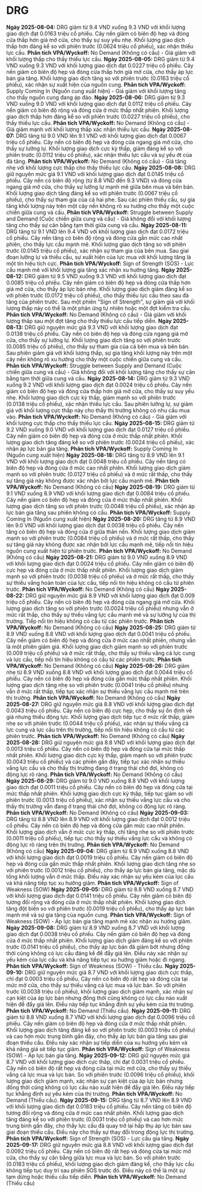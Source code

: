 # DRG

**Ngày 2025-08-04:** DRG giảm từ 9.4 VND xuống 9.3 VND với khối lượng giao dịch đạt 0.0163 triệu cổ phiếu. Cây nến giảm có biên độ hẹp và đóng cửa thấp hơn giá mở cửa, cho thấy sự suy yếu nhẹ. Khối lượng giao dịch thấp hơn đáng kể so với phiên trước (0.0624 triệu cổ phiếu), xác nhận thiếu lực cầu. **Phân tích VPA/Wyckoff:** No Demand (Không có cầu) - Giá giảm với khối lượng thấp cho thấy thiếu lực cầu.
**Ngày 2025-08-05:** DRG giảm từ 9.4 VND xuống 9.3 VND với khối lượng giao dịch đạt 0.0227 triệu cổ phiếu. Cây nến giảm có biên độ hẹp và đóng cửa thấp hơn giá mở cửa, cho thấy áp lực bán gia tăng. Khối lượng giao dịch tăng so với phiên trước (0.0163 triệu cổ phiếu), xác nhận sự xuất hiện của nguồn cung. **Phân tích VPA/Wyckoff:** Supply Coming In (Nguồn cung xuất hiện) - Giá giảm với khối lượng tăng cho thấy nguồn cung đang áp đảo.
**Ngày 2025-08-06:** DRG giảm từ 9.3 VND xuống 9.0 VND với khối lượng giao dịch đạt 0.0112 triệu cổ phiếu. Cây nến giảm có biên độ rộng và đóng cửa ở mức thấp nhất phiên. Khối lượng giao dịch thấp hơn đáng kể so với phiên trước (0.0227 triệu cổ phiếu), cho thấy thiếu lực cầu. **Phân tích VPA/Wyckoff:** No Demand (Không có cầu) - Giá giảm mạnh với khối lượng thấp xác nhận thiếu lực cầu.
**Ngày 2025-08-07:** DRG tăng từ 9.0 VND lên 9.1 VND với khối lượng giao dịch đạt 0.0067 triệu cổ phiếu. Cây nến có biên độ hẹp và đóng cửa ngang giá mở cửa, cho thấy sự lưỡng lự. Khối lượng giao dịch cực kỳ thấp, giảm đáng kể so với phiên trước (0.0112 triệu cổ phiếu), xác nhận thiếu lực cầu và sự yếu ớt của đà tăng. **Phân tích VPA/Wyckoff:** No Demand (Không có cầu) - Giá tăng nhẹ với khối lượng cực thấp cho thấy thiếu lực cầu.
**Ngày 2025-08-08:** DRG giữ nguyên mức giá 9.1 VND với khối lượng giao dịch đạt 0.0145 triệu cổ phiếu. Cây nến có biên độ rộng (từ 8.8 VND đến 9.3 VND) và đóng cửa ngang giá mở cửa, cho thấy sự lưỡng lự mạnh mẽ giữa bên mua và bên bán. Khối lượng giao dịch tăng đáng kể so với phiên trước (0.0067 triệu cổ phiếu), cho thấy sự tham gia của cả hai phe. Sau các phiên thiếu cầu, sự gia tăng khối lượng này trên một cây nến không rõ xu hướng cho thấy một cuộc chiến giữa cung và cầu. **Phân tích VPA/Wyckoff:** Struggle between Supply and Demand (Cuộc chiến giữa cung và cầu) - Giá không đổi với khối lượng tăng cho thấy sự cân bằng tạm thời giữa cung và cầu.
**Ngày 2025-08-11:** DRG tăng từ 9.1 VND lên 9.4 VND với khối lượng giao dịch đạt 0.0172 triệu cổ phiếu. Cây nến tăng có biên độ rộng và đóng cửa gần mức cao nhất phiên, cho thấy lực cầu mạnh mẽ. Khối lượng giao dịch tăng so với phiên trước (0.0145 triệu cổ phiếu), xác nhận sự tham gia của bên mua. Sau giai đoạn lưỡng lự và thiếu cầu, sự xuất hiện của lực mua với khối lượng tăng là một tín hiệu tích cực. **Phân tích VPA/Wyckoff:** Sign of Strength (SOS) - Lực cầu mạnh mẽ với khối lượng gia tăng xác nhận xu hướng tăng.
**Ngày 2025-08-12:** DRG giảm từ 9.5 VND xuống 9.3 VND với khối lượng giao dịch đạt 0.0085 triệu cổ phiếu. Cây nến giảm có biên độ hẹp và đóng cửa thấp hơn giá mở cửa, cho thấy áp lực bán nhẹ. Khối lượng giao dịch giảm đáng kể so với phiên trước (0.0172 triệu cổ phiếu), cho thấy thiếu lực cầu theo sau đà tăng của phiên trước. Sau một phiên "Sign of Strength", sự giảm giá với khối lượng thấp này có thể là một phản ứng tự nhiên hoặc một đợt kiểm tra cầu. **Phân tích VPA/Wyckoff:** No Demand (Không có cầu) - Giá giảm với khối lượng thấp sau một đợt tăng cho thấy thiếu lực cầu tiếp diễn.
**Ngày 2025-08-13:** DRG giữ nguyên mức giá 9.3 VND với khối lượng giao dịch đạt 0.0138 triệu cổ phiếu. Cây nến có biên độ hẹp và đóng cửa ngang giá mở cửa, cho thấy sự lưỡng lự. Khối lượng giao dịch tăng so với phiên trước (0.0085 triệu cổ phiếu), cho thấy sự tham gia của cả bên mua và bên bán. Sau phiên giảm giá với khối lượng thấp, sự gia tăng khối lượng này trên một cây nến không rõ xu hướng cho thấy một cuộc chiến giữa cung và cầu. **Phân tích VPA/Wyckoff:** Struggle between Supply and Demand (Cuộc chiến giữa cung và cầu) - Giá không đổi với khối lượng tăng cho thấy sự cân bằng tạm thời giữa cung và cầu.
**Ngày 2025-08-14:** DRG giảm từ 9.3 VND xuống 9.2 VND với khối lượng giao dịch đạt 0.0024 triệu cổ phiếu. Cây nến giảm có biên độ hẹp và đóng cửa thấp hơn giá mở cửa, cho thấy sự suy yếu nhẹ. Khối lượng giao dịch cực kỳ thấp, giảm mạnh so với phiên trước (0.0138 triệu cổ phiếu), xác nhận thiếu lực cầu. Sau phiên lưỡng lự, sự giảm giá với khối lượng cực thấp này cho thấy thị trường không có nhu cầu mua vào. **Phân tích VPA/Wyckoff:** No Demand (Không có cầu) - Giá giảm với khối lượng cực thấp cho thấy thiếu lực cầu.
**Ngày 2025-08-15:** DRG giảm từ 9.2 VND xuống 9.0 VND với khối lượng giao dịch đạt 0.0127 triệu cổ phiếu. Cây nến giảm có biên độ hẹp và đóng cửa ở mức thấp nhất phiên. Khối lượng giao dịch tăng đáng kể so với phiên trước (0.0024 triệu cổ phiếu), xác nhận áp lực bán gia tăng. **Phân tích VPA/Wyckoff:** Supply Coming In (Nguồn cung xuất hiện)
**Ngày 2025-08-18:** DRG tăng từ 8.9 VND lên 9.1 VND với khối lượng giao dịch đạt 0.0048 triệu cổ phiếu. Cây nến tăng có biên độ hẹp và đóng cửa ở mức cao nhất phiên. Khối lượng giao dịch giảm mạnh so với phiên trước (0.0127 triệu cổ phiếu) và ở mức rất thấp, cho thấy sự tăng giá này không được xác nhận bởi lực cầu mạnh mẽ. **Phân tích VPA/Wyckoff:** No Demand (Không có cầu)
**Ngày 2025-08-19:** DRG giảm từ 9.1 VND xuống 8.9 VND với khối lượng giao dịch đạt 0.0084 triệu cổ phiếu. Cây nến giảm có biên độ hẹp và đóng cửa ở mức thấp nhất phiên. Khối lượng giao dịch tăng so với phiên trước (0.0048 triệu cổ phiếu), xác nhận áp lực bán gia tăng sau phiên không có cầu. **Phân tích VPA/Wyckoff:** Supply Coming In (Nguồn cung xuất hiện)
**Ngày 2025-08-20:** DRG tăng từ 8.9 VND lên 9.0 VND với khối lượng giao dịch đạt 0.0038 triệu cổ phiếu. Cây nến tăng có biên độ hẹp và đóng cửa ở giữa thân nến. Khối lượng giao dịch giảm mạnh so với phiên trước (0.0084 triệu cổ phiếu) và ở mức rất thấp, cho thấy sự tăng giá này không được xác nhận bởi lực cầu mạnh mẽ, tiếp nối tín hiệu nguồn cung xuất hiện từ phiên trước. **Phân tích VPA/Wyckoff:** No Demand (Không có cầu)
**Ngày 2025-08-21:** DRG giảm từ 9.0 VND xuống 8.9 VND với khối lượng giao dịch đạt 0.0024 triệu cổ phiếu. Cây nến giảm có biên độ cực hẹp và đóng cửa ở mức thấp nhất phiên. Khối lượng giao dịch giảm mạnh so với phiên trước (0.0038 triệu cổ phiếu) và ở mức rất thấp, cho thấy sự thiếu vắng hoàn toàn của lực cầu, tiếp nối tín hiệu không có cầu từ phiên trước. **Phân tích VPA/Wyckoff:** No Demand (Không có cầu)
**Ngày 2025-08-22:** DRG giữ nguyên mức giá 8.9 VND với khối lượng giao dịch đạt 0.009 triệu cổ phiếu. Cây nến có biên độ hẹp và đóng cửa ngang giá mở cửa. Khối lượng giao dịch tăng so với phiên trước (0.0024 triệu cổ phiếu) nhưng vẫn ở mức rất thấp, cho thấy sự thiếu vắng lực cầu mạnh mẽ và sự lưỡng lự của thị trường. Tiếp nối tín hiệu không có cầu từ các phiên trước. **Phân tích VPA/Wyckoff:** No Demand (Không có cầu)
**Ngày 2025-08-25:** DRG giảm từ 8.9 VND xuống 8.8 VND với khối lượng giao dịch đạt 0.0041 triệu cổ phiếu. Cây nến giảm có biên độ hẹp và đóng cửa ở mức cao nhất phiên, nhưng vẫn là một phiên giảm giá. Khối lượng giao dịch giảm mạnh so với phiên trước (0.009 triệu cổ phiếu) và ở mức rất thấp, cho thấy sự thiếu vắng cả lực cung và lực cầu, tiếp nối tín hiệu không có cầu từ các phiên trước. **Phân tích VPA/Wyckoff:** No Demand (Không có cầu)
**Ngày 2025-08-26:** DRG giảm nhẹ từ 8.9 VND xuống 8.8 VND với khối lượng giao dịch đạt 0.0044 triệu cổ phiếu. Cây nến có biên độ hẹp và đóng cửa gần mức thấp nhất phiên. Khối lượng giao dịch tăng nhẹ so với phiên trước (0.0041 triệu cổ phiếu) nhưng vẫn ở mức rất thấp, tiếp tục xác nhận sự thiếu vắng lực cầu mạnh mẽ trên thị trường. **Phân tích VPA/Wyckoff:** No Demand (Không có cầu)
**Ngày 2025-08-27:** DRG giữ nguyên mức giá 8.8 VND với khối lượng giao dịch đạt 0.0043 triệu cổ phiếu. Cây nến có biên độ cực hẹp, cho thấy sự ổn định về giá nhưng thiếu động lực. Khối lượng giao dịch tiếp tục ở mức rất thấp, giảm nhẹ so với phiên trước (0.0044 triệu cổ phiếu), xác nhận sự thiếu vắng cả lực cung và lực cầu trên thị trường, tiếp nối tín hiệu không có cầu từ các phiên trước. **Phân tích VPA/Wyckoff:** No Demand (Không có cầu)
**Ngày 2025-08-28:** DRG giữ nguyên mức giá 8.8 VND với khối lượng giao dịch đạt 0.0013 triệu cổ phiếu. Cây nến có biên độ hẹp và đóng cửa tại mức thấp nhất phiên. Khối lượng giao dịch cực kỳ thấp, giảm mạnh so với phiên trước (0.0043 triệu cổ phiếu) và các phiên gần đây, tiếp tục xác nhận sự thiếu vắng lực cầu và cho thấy thị trường đang ở trạng thái chờ đợi, không có động lực rõ ràng. **Phân tích VPA/Wyckoff:** No Demand (Không có cầu)
**Ngày 2025-08-29:** DRG giảm từ 9.0 VND xuống 8.8 VND với khối lượng giao dịch đạt 0.0011 triệu cổ phiếu. Cây nến có biên độ hẹp và đóng cửa tại mức thấp nhất phiên. Khối lượng giao dịch cực kỳ thấp, tiếp tục giảm so với phiên trước (0.0013 triệu cổ phiếu), xác nhận sự thiếu vắng lực cầu và cho thấy thị trường vẫn đang ở trạng thái chờ đợi, không có động lực rõ ràng. **Phân tích VPA/Wyckoff:** No Demand (Không có cầu)
**Ngày 2025-09-03:** DRG tăng từ 8.8 VND lên 8.9 VND với khối lượng giao dịch đạt 0.0012 triệu cổ phiếu. Cây nến có biên độ hẹp và đóng cửa gần mức cao nhất phiên. Khối lượng giao dịch vẫn ở mức cực kỳ thấp, chỉ tăng nhẹ so với phiên trước (0.0011 triệu cổ phiếu), tiếp tục cho thấy sự thiếu vắng lực cầu và không có động lực rõ ràng trên thị trường. **Phân tích VPA/Wyckoff:** No Demand (Không có cầu)
**Ngày 2025-09-04:** DRG giảm từ 8.9 VND xuống 8.8 VND với khối lượng giao dịch đạt 0.0019 triệu cổ phiếu. Cây nến giảm có biên độ hẹp và đóng cửa gần mức thấp nhất phiên. Khối lượng giao dịch tăng nhẹ so với phiên trước (0.0012 triệu cổ phiếu), cho thấy áp lực bán gia tăng, mặc dù tổng khối lượng vẫn ở mức thấp. Điều này xác nhận sự yếu kém của lực cầu và khả năng tiếp tục xu hướng giảm. **Phân tích VPA/Wyckoff:** Sign of Weakness (SOW)
**Ngày 2025-09-05:** DRG giảm từ 8.8 VND xuống 8.7 VND với khối lượng giao dịch đạt 0.0141 triệu cổ phiếu. Cây nến giảm có biên độ tương đối rộng và đóng cửa ở mức thấp nhất phiên. Khối lượng giao dịch tăng đột biến so với phiên trước (0.0019 triệu cổ phiếu), cho thấy áp lực bán mạnh mẽ và sự gia tăng của nguồn cung. **Phân tích VPA/Wyckoff:** Sign of Weakness (SOW) - Áp lực bán gia tăng mạnh mẽ xác nhận xu hướng giảm.
**Ngày 2025-09-08:** DRG giảm từ 8.9 VND xuống 8.7 VND với khối lượng giao dịch đạt 0.0038 triệu cổ phiếu. Cây nến giảm có biên độ hẹp và đóng cửa ở mức thấp nhất phiên. Khối lượng giao dịch giảm đáng kể so với phiên trước (0.0141 triệu cổ phiếu), cho thấy áp lực bán đã giảm bớt nhưng đồng thời cũng không có lực cầu đáng kể để đẩy giá lên. Điều này xác nhận sự yếu kém của lực cầu và khả năng tiếp tục xu hướng giảm hoặc đi ngang. **Phân tích VPA/Wyckoff:** Sign of Weakness (SOW) - Thiếu cầu.
**Ngày 2025-09-10:** DRG giữ nguyên mức giá 8.7 VND với khối lượng giao dịch cực thấp, chỉ đạt 0.0003 triệu cổ phiếu. Cây nến có biên độ rất hẹp và đóng cửa tại mức mở cửa, cho thấy sự thiếu vắng cả lực mua và lực bán. So với phiên trước (0.0038 triệu cổ phiếu), khối lượng giao dịch giảm mạnh, xác nhận sự cạn kiệt của áp lực bán nhưng đồng thời cũng không có lực cầu nào xuất hiện để đẩy giá lên. Điều này tiếp tục khẳng định sự yếu kém của thị trường. **Phân tích VPA/Wyckoff:** No Demand (Thiếu cầu).
**Ngày 2025-09-11:** DRG giảm từ 8.8 VND xuống 8.7 VND với khối lượng giao dịch đạt 0.0096 triệu cổ phiếu. Cây nến giảm có biên độ hẹp và đóng cửa ở mức thấp nhất phiên. Khối lượng giao dịch tăng đáng kể so với phiên trước (0.0003 triệu cổ phiếu) và cao hơn mức trung bình gần đây, cho thấy áp lực bán gia tăng sau giai đoạn thiếu cầu. Điều này xác nhận sự tiếp diễn của xu hướng yếu kém và khả năng giá sẽ tiếp tục giảm. **Phân tích VPA/Wyckoff:** Sign of Weakness (SOW) - Áp lực bán gia tăng.
**Ngày 2025-09-12:** DRG giữ nguyên mức giá 8.7 VND với khối lượng giao dịch cực thấp, chỉ đạt 0.0031 triệu cổ phiếu. Cây nến có biên độ rất hẹp và đóng cửa tại mức mở cửa, cho thấy sự thiếu vắng cả lực mua và lực bán. So với phiên trước (0.0096 triệu cổ phiếu), khối lượng giao dịch giảm mạnh, xác nhận sự cạn kiệt của áp lực bán nhưng đồng thời cũng không có lực cầu nào xuất hiện để đẩy giá lên. Điều này tiếp tục khẳng định sự yếu kém của thị trường. **Phân tích VPA/Wyckoff:** No Demand (Thiếu cầu).
**Ngày 2025-09-15:** DRG tăng từ 8.7 VND lên 8.9 VND với khối lượng giao dịch đạt 0.0183 triệu cổ phiếu. Cây nến tăng có biên độ tương đối rộng và đóng cửa ở mức cao nhất phiên. Khối lượng giao dịch tăng đáng kể so với phiên trước (0.0031 triệu cổ phiếu) và cao hơn mức trung bình gần đây, cho thấy lực cầu đã quay trở lại hấp thụ áp lực bán sau giai đoạn thiếu cầu. Điều này cho thấy sự thay đổi trong động lực thị trường. **Phân tích VPA/Wyckoff:** Sign of Strength (SOS) - Lực cầu gia tăng.
**Ngày 2025-09-17:** DRG giữ nguyên mức giá 8.8 VND với khối lượng giao dịch đạt 0.0092 triệu cổ phiếu. Cây nến có biên độ rất hẹp và đóng cửa tại mức mở cửa, cho thấy sự cân bằng giữa lực mua và lực bán. So với phiên trước (0.0183 triệu cổ phiếu), khối lượng giao dịch giảm đáng kể, cho thấy lực cầu không tiếp tục duy trì sau phiên SOS trước đó. Điều này có thể là một sự tạm dừng hoặc thiếu cầu tiếp diễn. **Phân tích VPA/Wyckoff:** No Demand (Thiếu cầu)
